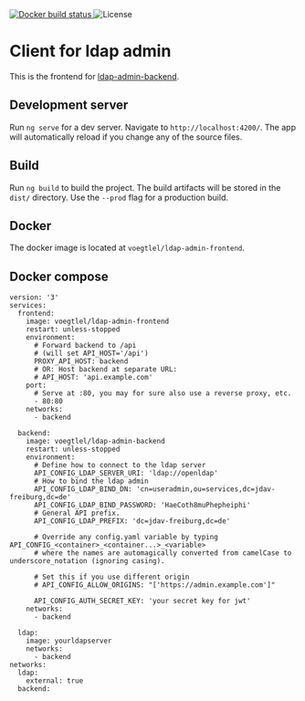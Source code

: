 <a href="https://cloud.docker.com/repository/docker/voegtlel/ldap-admin-frontend/builds">
  <img src="https://img.shields.io/docker/cloud/build/voegtlel/ldap-admin-frontend.svg" alt="Docker build status" />
</a>
<img src="https://img.shields.io/github/license/voegtlel/ldap-admin-backend.svg" alt="License" />


# Client for ldap admin

This is the frontend for [ldap-admin-backend](https://github.com/voegtlel/ldap-admin-backend).

## Development server

Run `ng serve` for a dev server. Navigate to `http://localhost:4200/`. The app will automatically reload if you change any of the source files.

## Build

Run `ng build` to build the project. The build artifacts will be stored in the `dist/` directory. Use the `--prod` flag for a production build.

## Docker

The docker image is located at `voegtlel/ldap-admin-frontend`.

## Docker compose
```
version: '3'
services:
  frontend:
    image: voegtlel/ldap-admin-frontend
    restart: unless-stopped
    environment:
      # Forward backend to /api
      # (will set API_HOST='/api')
      PROXY_API_HOST: backend
      # OR: Host backend at separate URL:
      # API_HOST: 'api.example.com'
    port:
      # Serve at :80, you may for sure also use a reverse proxy, etc.
      - 80:80
    networks:
      - backend

  backend:
    image: voegtlel/ldap-admin-backend
    restart: unless-stopped
    environment:
      # Define how to connect to the ldap server
      API_CONFIG_LDAP_SERVER_URI: 'ldap://openldap'
      # How to bind the ldap admin
      API_CONFIG_LDAP_BIND_DN: 'cn=useradmin,ou=services,dc=jdav-freiburg,dc=de'
      API_CONFIG_LDAP_BIND_PASSWORD: 'HaeCoth8muPhepheiphi'
      # General API prefix.
      API_CONFIG_LDAP_PREFIX: 'dc=jdav-freiburg,dc=de'
      
      # Override any config.yaml variable by typing API_CONFIG_<container>_<container...>_<variable>
      # where the names are automagically converted from camelCase to underscore_notation (ignoring casing).
      
      # Set this if you use different origin
      # API_CONFIG_ALLOW_ORIGINS: "['https://admin.example.com']"
      
      API_CONFIG_AUTH_SECRET_KEY: 'your secret key for jwt'
    networks:
      - backend
  
  ldap:
    image: yourldapserver
    networks:
      - backend
networks:
  ldap:
    external: true
  backend:
```
